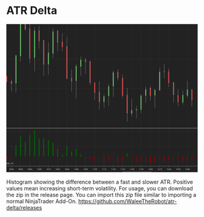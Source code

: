 # ATR Delta

<div style="text-align:center">
    <img src="./screenshot.png" alt="ATR Delta">
</div>

Histogram showing the difference between a fast and slower ATR. Positive values mean increasing short-term volatility.
For usage, you can download the zip in the release page. You can import this zip file similar to importing a normal NinjaTrader Add-On. https://github.com/WaleeTheRobot/atr-delta/releases
